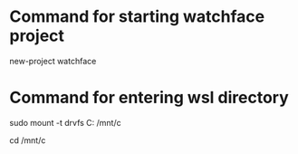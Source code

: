 # Command for starting watchface project
new-project watchface

# Command for entering wsl directory
sudo mount -t drvfs C: /mnt/c

cd /mnt/c
